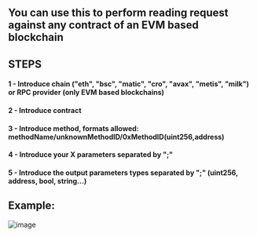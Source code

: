 ## You can use this to perform reading request against any contract of an EVM based blockchain

## STEPS

#### 1 - Introduce chain ("eth", "bsc", "matic", "cro", "avax", "metis", "milk") or RPC provider (only EVM based blockchains)
#### 2 - Introduce contract
#### 3 - Introduce method, formats allowed: methodName/unknownMethodID/0xMethodID(uint256,address)
#### 4 - Introduce your X parameters separated by ";"
#### 5 - Introduce the output parameters types separated by ";" (uint256, address, bool, string...)


## Example:

![image](https://user-images.githubusercontent.com/104460442/209235910-95a3eca0-6434-49c4-b32e-3a3f7b7ce033.png)

